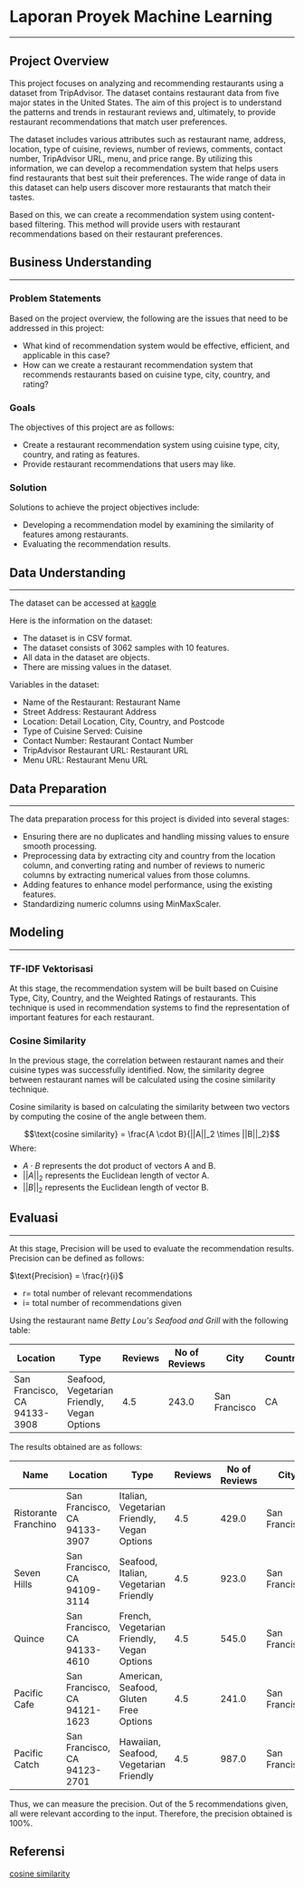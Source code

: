 # Laporan Proyek Machine Learning 
***
## Project Overview

This project focuses on analyzing and recommending restaurants using a dataset from TripAdvisor. The dataset contains restaurant data from five major states in the United States. The aim of this project is to understand the patterns and trends in restaurant reviews and, ultimately, to provide restaurant recommendations that match user preferences.

The dataset includes various attributes such as restaurant name, address, location, type of cuisine, reviews, number of reviews, comments, contact number, TripAdvisor URL, menu, and price range. By utilizing this information, we can develop a recommendation system that helps users find restaurants that best suit their preferences. The wide range of data in this dataset can help users discover more restaurants that match their tastes.

Based on this, we can create a recommendation system using content-based filtering. This method will provide users with restaurant recommendations based on their restaurant preferences.

## Business Understanding
***
### Problem Statements
Based on the project overview, the following are the issues that need to be addressed in this project:
- What kind of recommendation system would be effective, efficient, and applicable in this case?
- How can we create a restaurant recommendation system that recommends restaurants based on cuisine type, city, country, and rating?

### Goals
The objectives of this project are as follows:

- Create a restaurant recommendation system using cuisine type, city, country, and rating as features.
- Provide restaurant recommendations that users may like.

### Solution 
Solutions to achieve the project objectives include:
- Developing a recommendation model by examining the similarity of features among restaurants.
- Evaluating the recommendation results.
  
## Data Understanding
***
The dataset can be accessed at [kaggle](https://www.kaggle.com/datasets/siddharthmandgi/tripadvisor-restaurant-recommendation-data-usa/data) 

Here is the information on the dataset:
- The dataset is in CSV format.
- The dataset consists of 3062 samples with 10 features.
- All data in the dataset are objects.
- There are missing values in the dataset.

Variables in the dataset:
- Name of the Restaurant: Restaurant Name
- Street Address: Restaurant Address
- Location: Detail Location, City, Country, and Postcode
- Type of Cuisine Served: Cuisine
- Contact Number: Restaurant Contact Number
- TripAdvisor Restaurant URL: Restaurant URL
- Menu URL: Restaurant Menu URL

## Data Preparation
***
The data preparation process for this project is divided into several stages:
- Ensuring there are no duplicates and handling missing values to ensure smooth processing.
- Preprocessing data by extracting city and country from the location column, and converting rating and number of reviews to numeric columns by extracting numerical values from those columns.
- Adding features to enhance model performance, using the existing features.
- Standardizing numeric columns using MinMaxScaler.

## Modeling
***
### TF-IDF Vektorisasi
At this stage, the recommendation system will be built based on Cuisine Type, City, Country, and the Weighted Ratings of restaurants. This technique is used in recommendation systems to find the representation of important features for each restaurant.

### Cosine Similarity
In the previous stage, the correlation between restaurant names and their cuisine types was successfully identified. Now, the similarity degree between restaurant names will be calculated using the cosine similarity technique.

Cosine similarity is based on calculating the similarity between two vectors by computing the cosine of the angle between them.

$$\text{cosine similarity} = \frac{A \cdot B}{||A||_2 \times ||B||_2}$$
Where:
- $A \cdot B$ represents the dot product of vectors A and B.
- $||A||_2$ represents the Euclidean length of vector A.
- $||B||_2$ represents the Euclidean length of vector B.

## Evaluasi
***
At this stage, Precision will be used to evaluate the recommendation results. Precision can be defined as follows:

$\text{Precision} = \frac{r}{i}$

- r= total number of relevant recommendations
- i= total number of recommendations given

Using the restaurant name _Betty Lou's Seafood and Grill_ with the following table:

| Location                        | Type                                      | Reviews | No of Reviews | City           | Country | Weighted Reviews |
|---------------------------------|-------------------------------------------|---------|---------------|----------------|---------|------------------|
| San Francisco, CA 94133-3908    | Seafood, Vegetarian Friendly, Vegan Options | 4.5     | 243.0         | San Francisco  | CA      | 0.049306         |

The results obtained are as follows:
	
| Name               | Location                  | Type                                      | Reviews | No of Reviews | City           | Country | Weighted Reviews |
|--------------------|---------------------------|-------------------------------------------|---------|---------------|----------------|---------|------------------|
| Ristorante Franchino | San Francisco, CA 94133-3907 | Italian, Vegetarian Friendly, Vegan Options | 4.5     | 429.0         | San Francisco  | CA      | 0.087750         |
| Seven Hills        | San Francisco, CA 94109-3114 | Seafood, Italian, Vegetarian Friendly     | 4.5     | 923.0         | San Francisco  | CA      | 0.189854         |
| Quince             | San Francisco, CA 94133-4610 | French, Vegetarian Friendly, Vegan Options | 4.5     | 545.0         | San Francisco  | CA      | 0.111726         |
| Pacific Cafe       | San Francisco, CA 94121-1623 | American, Seafood, Gluten Free Options    | 4.5     | 241.0         | San Francisco  | CA      | 0.048893         |
| Pacific Catch      | San Francisco, CA 94123-2701 | Hawaiian, Seafood, Vegetarian Friendly    | 4.5     | 987.0         | San Francisco  | CA      | 0.203082         |


Thus, we can measure the precision. Out of the 5 recommendations given, all were relevant according to the input. Therefore, the precision obtained is 100%.
## Referensi
[cosine similarity](https://towardsdatascience.com/cosine-similarity-how-does-it-measure-the-similarity-maths-behind-and-usage-in-python-50ad30aad7db)